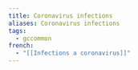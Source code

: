 ```yaml
---
title: Coronavirus infections
aliases: Coronavirus infections
tags:
  - gccommon
french:
  - "[[Infections a coronavirus]]"
---
```


